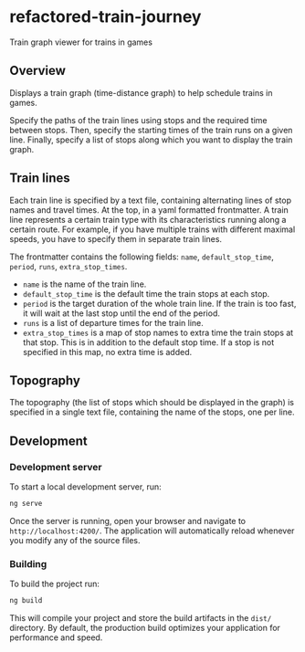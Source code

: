 # refactored-train-journey

Train graph viewer for trains in games

## Overview
Displays a train graph (time-distance graph) to help schedule trains in games.

Specify the paths of the train lines using stops and the required time between stops. Then, specify the starting times of the train runs on a given line. Finally, specify a list of stops along which you want to display the train graph.

## Train lines
Each train line is specified by a text file, containing alternating lines of stop names and travel times. At the top, in a yaml formatted frontmatter. A train line represents a certain train type with its characteristics running along a certain route. For example, if you have multiple trains with different maximal speeds, you have to specify them in separate train lines.

The frontmatter contains the following fields: `name`, `default_stop_time`, `period`, `runs`, `extra_stop_times`.

- `name` is the name of the train line.
- `default_stop_time` is the default time the train stops at each stop.
- `period` is the target duration of the whole train line. If the train is too fast, it will wait at the last stop until the end of the period.
- `runs` is a list of departure times for the train line.
- `extra_stop_times` is a map of stop names to extra time the train stops at that stop. This is in addition to the default stop time. If a stop is not specified in this map, no extra time is added.

## Topography
The topography (the list of stops which should be displayed in the graph) is specified in a single text file, containing the name of the stops, one per line.

## Development

### Development server

To start a local development server, run:

```bash
ng serve
```

Once the server is running, open your browser and navigate to `http://localhost:4200/`. The application will automatically reload whenever you modify any of the source files.

### Building

To build the project run:

```bash
ng build
```

This will compile your project and store the build artifacts in the `dist/` directory. By default, the production build optimizes your application for performance and speed.
